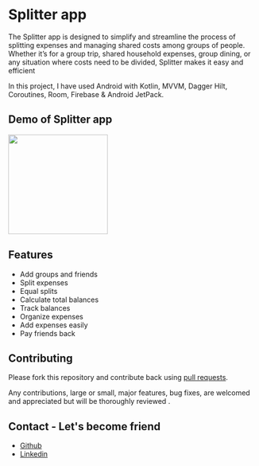 
# Splitter app

The Splitter app is designed to simplify and streamline the process of splitting expenses and managing shared costs among groups of people. Whether it’s for a group trip, shared household expenses, group dining, or any situation where costs need to be divided, Splitter makes it easy and efficient

In this project, I have used Android with Kotlin, MVVM, Dagger Hilt, Coroutines, Room, Firebase & Android JetPack.


## Demo of Splitter app

<img width="200px"   src="https://github.com/ShashankKasera/Splitwise-Expense-Manager/blob/feature/%23139/media/GIF-240801_162036.gif"></br>

## Features

- Add groups and friends
- Split expenses
- Equal splits
- Calculate total balances
- Track balances
- Organize expenses
- Add expenses easily
- Pay friends back


## Contributing

Please fork this repository and contribute back using
[pull requests](https://github.com/ShashankKasera).

Any contributions, large or small, major features, bug fixes, are welcomed and appreciated but will be thoroughly reviewed .


## Contact - Let's become friend


- [Github](https://github.com/ShashankKasera)
- [Linkedin](https://www.linkedin.com/in/shashankkasera/)


